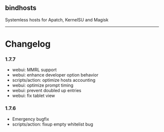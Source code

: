 ## bindhosts
Systemless hosts for Apatch, KernelSU and Magisk

---

# Changelog
### 1.7.7
- webui: MMRL support
- webui: enhance developer option behavior
- scripts/action: optimize hosts accounting
- webui: optimize prompt timing
- webui: prevent doubled up entries
- webui: fix tablet view

### 1.7.6
- Emergency bugfix
- scripts/action: fixup empty whitelist bug

